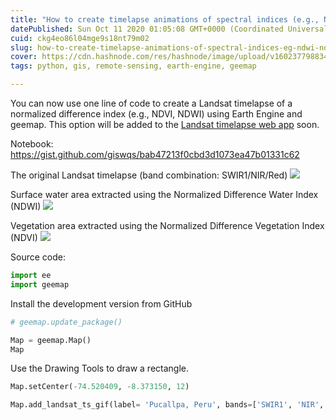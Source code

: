 ```yaml
---
title: "How to create timelapse animations of spectral indices (e.g., NDWI, NDVI)"
datePublished: Sun Oct 11 2020 01:05:08 GMT+0000 (Coordinated Universal Time)
cuid: ckg4eo86l04mge9s18nt79m02
slug: how-to-create-timelapse-animations-of-spectral-indices-eg-ndwi-ndvi
cover: https://cdn.hashnode.com/res/hashnode/image/upload/v1602377988346/GA3NfLKrU.png
tags: python, gis, remote-sensing, earth-engine, geemap

---
```


You can now use one line of code to create a Landsat timelapse of a normalized difference index (e.g., NDVI, NDWI) using Earth Engine and geemap. This option will be added to the  [Landsat timelapse web app](https://geemap.herokuapp.com/voila/render/timelapse.ipynb)  soon. 

Notebook: https://gist.github.com/giswqs/bab47213f0cbd3d1073ea47b01331c62


The original Landsat timelapse (band combination: SWIR1/NIR/Red)
![](https://i.imgur.com/gNnQ2iH.gif)

Surface water area extracted using the Normalized Difference Water Index (NDWI)
![](https://i.imgur.com/Lh0krwz.gif)

Vegetation area extracted using the Normalized Difference Vegetation Index (NDVI)
![](https://i.imgur.com/C5cbBoC.gif)

Source code:

```python
import ee
import geemap
```

Install the development version from GitHub


```python
# geemap.update_package()
```


```python
Map = geemap.Map()
Map
```

Use the Drawing Tools to draw a rectangle.


```python
Map.setCenter(-74.520409, -8.373150, 12)
```


```python
Map.add_landsat_ts_gif(label= 'Pucallpa, Peru', bands=['SWIR1', 'NIR', 'Red'], nd_bands=['NIR', 'Red'], nd_palette=['black', 'green'], nd_threshold=0.3, start_year=2000, start_date='01-01', end_date='12-31', frames_per_second=5)
```
